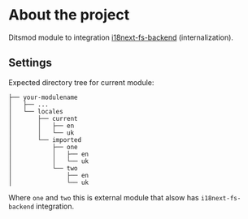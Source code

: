 # About the project

Ditsmod module to integration [i18next-fs-backend](https://github.com/i18next/i18next-fs-backend) (internalization).

## Settings

Expected directory tree for current module:

```text
├── your-modulename
│   ├── ...
│   └── locales
│       ├── current
│       │   ├── en
│       │   └── uk
│       └── imported
│           ├── one
│           │   ├── en
│           │   └── uk
│           └── two
│               ├── en
│               └── uk
```

Where `one` and `two` this is external module that alsow has `i18next-fs-backend` integration.
